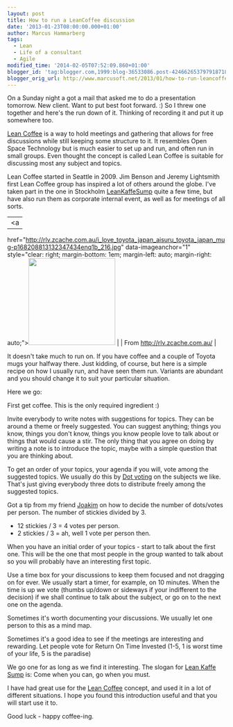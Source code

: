 ```yaml
---
layout: post
title: How to run a LeanCoffee discussion
date: '2013-01-23T08:00:00.000+01:00'
author: Marcus Hammarberg
tags:
  - Lean
  - Life of a consultant
  - Agile
modified_time: '2014-02-05T07:52:09.860+01:00'
blogger_id: 'tag:blogger.com,1999:blog-36533086.post-4246626537979187189'
blogger_orig_url: http://www.marcusoft.net/2013/01/how-to-run-leancoffee-discussion.html
---
```



<div dir="ltr" style="text-align: left;" trbidi="on">

On a Sunday night a got a mail that asked me to do a presentation
tomorrow. New client. Want to put best foot forward. :) So I threw one
together and here's the run down of it. Thinking of recording it and put
it up somewhere too.

<a href="http://leancoffee.org/" target="_blank">Lean Coffee</a> is a
way to hold meetings and gathering that allows for free discussions
while still keeping some structure to it. It resembles Open Space
Technology but is much easier to set up and run, and often run in small
groups. Even thought the concept is called Lean Coffee is suitable for
discussing most any subject and topics.

Lean Coffee started in Seattle in 2009. Jim Benson and Jeremy Lightsmith
first Lean Coffee group has inspired a lot of others around the globe.
I've taken part in the one in Stockholm
<a href="http://sumpanleancoffee.wordpress.com/"
target="_blank">LeanKaffeSump</a> quite a few time, but have also run
them as corporate internal event, as well as for meetings of all
sorts.

|                                                                                                              |
|:------------------------------------------------------------------------------------------------------------:|
|                                                      <a
  href="http://rlv.zcache.com.au/i_love_toyota_japan_aisuru_toyota_japan_mug-p168208813132347434enq1b_216.jpg"
                                              data-imageanchor="1"
             style="clear: right; margin-bottom: 1em; margin-left: auto; margin-right: auto;"><img
  src="http://rlv.zcache.com.au/i_love_toyota_japan_aisuru_toyota_japan_mug-p168208813132347434enq1b_216.jpg"
                                data-border="0" width="200" height="200" /></a>                                |
|                                        From <http://rlv.zcache.com.au/>                                        |

It doesn't take much to run on. If you have coffee and a couple of
Toyota mugs your halfway there.
Just kidding, of course, but here is a simple recipe on how I usually
run, and have seen them run. Variants are abundant and you should change
it to suit your particular situation.

Here we go:

First get coffee. This is the only required ingredient :)

Invite everybody to write notes with suggestions for topics. They can be
around a theme or freely suggested. You can suggest anything; things you
know, things you don't know, things you know people love to talk about
or things that would cause a stir. The only thing that you agree on
doing by writing a note is to introduce the topic, maybe with a simple
question that you are thinking about.

To get an order of your topics, your agenda if you will, vote among the
suggested topics. We usually do this
by <a href="http://martinfowler.com/bliki/DotVoting.html"
target="_blank">Dot voting</a> on the subjects we like. That's just
giving everybody three dots to distribute freely among the suggested
topics.

Got a tip from my friend
<a href="http://joakimsunden.com/" target="_blank">Joakim</a> on how to
decide the number of dots/votes per person. The number of stickies
divided by 3.

- 12 stickies / 3 = 4 votes per person.
- 2 stickies / 3 = ah, well 1 vote per person then.

When you have an initial order of your topics - start to talk about the
first one. This will be the one that most people in the group wanted to
talk about so you will probably have an interesting first topic.

Use a time box for your discussions to keep them focused and not
dragging on for ever. We usually start a timer, for example, on 10
minutes. When the time is up we vote (thumbs up/down or sideways if your
indifferent to the decision) if we shall continue to talk about the
subject, or go on to the next one on the agenda.

Sometimes it's worth documenting your discussions. We usually let one
person to this as a mind map.

Sometimes it's a good idea to see if the meetings are interesting and
rewarding. Let people vote for Return On Time Invested (1-5, 1 is worst
time of your life, 5 is the paradise)

We go one for as long as we find it interesting. The slogan for
<a href="http://twitter.com/@LeanKaffeSump" target="_blank">Lean Kaffe
Sump</a> is: Come when you can, go when you must.

I have had great use for the
<a href="http://www.leancoffee.org/" target="_blank">Lean Coffee</a>
concept, and used it in a lot of different situations. I hope you found
this introduction useful and that you will start use it to.

Good luck - happy coffee-ing.

</div>
